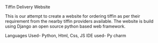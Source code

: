Tiffin Delivery Website

This is our attempt to create a website  for ordering tiffin as per their requirement from the nearby tiffin providers available. The website is build using Django an open source python based web framework.

Languages Used- Python, Html, Css, JS
IDE used- Py charm
